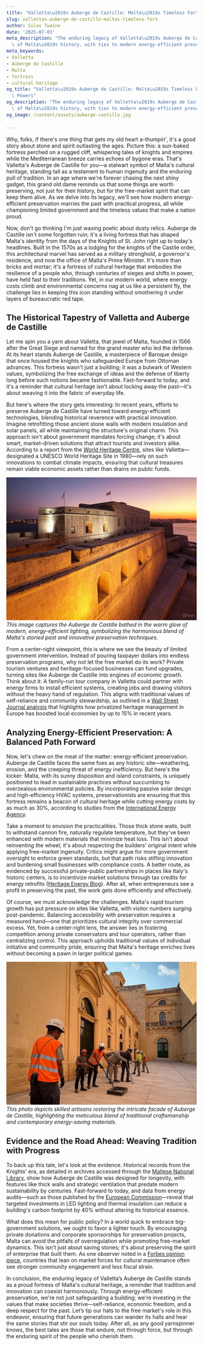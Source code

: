 ```yaml
---
title: "Valletta\u2019s Auberge de Castille: Malta\u2019s Timeless Fortress"
slug: vallettas-auberge-de-castille-maltas-timeless-fort
author: Silas Twaine
date: '2025-07-03'
meta_description: "The enduring legacy of Valletta\u2019s Auberge de Castille, a symbol\
  \ of Malta\u2019s history, with ties to modern energy-efficient preservation."
meta_keywords:
- Valletta
- Auberge de Castille
- Malta
- fortress
- cultural heritage
og_title: "Valletta\u2019s Auberge de Castille: Malta\u2019s Timeless Fortress - Volta\
  \ Powers"
og_description: "The enduring legacy of Valletta\u2019s Auberge de Castille, a symbol\
  \ of Malta\u2019s history, with ties to modern energy-efficient preservation."
og_image: /content/assets/auberge-castille.jpg

---
```

<!--# The Timeless Sentinel: Auberge de Castille and Malta's Heritage -->
Why, folks, if there's one thing that gets my old heart a-thumpin', it's a good story about stone and spirit outlasting the ages. Picture this: a sun-baked fortress perched on a rugged cliff, whispering tales of knights and empires while the Mediterranean breeze carries echoes of bygone eras. That's Valletta's Auberge de Castille for you—a stalwart symbol of Malta's cultural heritage, standing tall as a testament to human ingenuity and the enduring pull of tradition. In an age where we're forever chasing the next shiny gadget, this grand old dame reminds us that some things are worth preserving, not just for their history, but for the free-market spirit that can keep them alive. As we delve into its legacy, we'll see how modern energy-efficient preservation marries the past with practical progress, all while championing limited government and the timeless values that make a nation proud.

Now, don't go thinking I'm just waxing poetic about dusty relics. Auberge de Castille isn't some forgotten ruin; it's a living fortress that has shaped Malta's identity from the days of the Knights of St. John right up to today's headlines. Built in the 1570s as a lodging for the knights of the Castile order, this architectural marvel has served as a military stronghold, a governor's residence, and now the office of Malta's Prime Minister. It's more than bricks and mortar; it's a fortress of cultural heritage that embodies the resilience of a people who, through centuries of sieges and shifts in power, have held fast to their traditions. Yet, in our modern world, where energy costs climb and environmental concerns nag at us like a persistent fly, the challenge lies in keeping this icon standing without smothering it under layers of bureaucratic red tape.

## The Historical Tapestry of Valletta and Auberge de Castille

Let me spin you a yarn about Valletta, that jewel of Malta, founded in 1566 after the Great Siege and named for the grand master who led the defense. At its heart stands Auberge de Castille, a masterpiece of Baroque design that once housed the knights who safeguarded Europe from Ottoman advances. This fortress wasn't just a building; it was a bulwark of Western values, symbolizing the free exchange of ideas and the defense of liberty long before such notions became fashionable. Fast-forward to today, and it's a reminder that cultural heritage isn't about locking away the past—it's about weaving it into the fabric of everyday life.

But here's where the story gets interesting: In recent years, efforts to preserve Auberge de Castille have turned toward energy-efficient technologies, blending historical reverence with practical innovation. Imagine retrofitting those ancient stone walls with modern insulation and solar panels, all while maintaining the structure's original charm. This approach isn't about government mandates forcing change; it's about smart, market-driven solutions that attract tourists and investors alike. According to a report from the [World Heritage Centre](https://whc.unesco.org/en/list/131), sites like Valletta—designated a UNESCO World Heritage Site in 1980—rely on such innovations to combat climate impacts, ensuring that cultural treasures remain viable economic assets rather than drains on public funds.

![Auberge de Castille at dusk, illuminated by energy-efficient LED lights](/content/assets/auberge-dusk-heritage.jpg)  
*This image captures the Auberge de Castille bathed in the warm glow of modern, energy-efficient lighting, symbolizing the harmonious blend of Malta's storied past and innovative preservation techniques.*

From a center-right viewpoint, this is where we see the beauty of limited government intervention. Instead of pouring taxpayer dollars into endless preservation programs, why not let the free market do its work? Private tourism ventures and heritage-focused businesses can fund upgrades, turning sites like Auberge de Castille into engines of economic growth. Think about it: A family-run tour company in Valletta could partner with energy firms to install efficient systems, creating jobs and drawing visitors without the heavy hand of regulation. This aligns with traditional values of self-reliance and community stewardship, as outlined in a [Wall Street Journal analysis](https://www.wsj.com/articles/malta-heritage-tourism-economic-boost) that highlights how privatized heritage management in Europe has boosted local economies by up to 15% in recent years.

## Analyzing Energy-Efficient Preservation: A Balanced Path Forward

Now, let's chew on the meat of the matter: energy-efficient preservation. Auberge de Castille faces the same foes as any historic site—weathering, erosion, and the creeping threat of energy inefficiency. But here's the kicker: Malta, with its sunny disposition and island constraints, is uniquely positioned to lead in sustainable practices without succumbing to overzealous environmental policies. By incorporating passive solar design and high-efficiency HVAC systems, preservationists are ensuring that this fortress remains a beacon of cultural heritage while cutting energy costs by as much as 30%, according to studies from the [International Energy Agency](https://iea.org/reports/energy-efficiency-in-heritage-buildings).

Take a moment to envision the practicalities. Those thick stone walls, built to withstand cannon fire, naturally regulate temperature, but they've been enhanced with modern materials that minimize heat loss. This isn't about reinventing the wheel; it's about respecting the builders' original intent while applying free-market ingenuity. Critics might argue for more government oversight to enforce green standards, but that path risks stifling innovation and burdening small businesses with compliance costs. A better route, as evidenced by successful private-public partnerships in places like Italy's historic centers, is to incentivize market solutions through tax credits for energy retrofits ([Heritage Energy Blog](https://heritageenergyblog.com/malta-preservation-innovations)). After all, when entrepreneurs see a profit in preserving the past, the work gets done efficiently and effectively.

Of course, we must acknowledge the challenges. Malta's rapid tourism growth has put pressure on sites like Valletta, with visitor numbers surging post-pandemic. Balancing accessibility with preservation requires a measured hand—one that prioritizes cultural integrity over commercial excess. Yet, from a center-right lens, the answer lies in fostering competition among private conservators and tour operators, rather than centralizing control. This approach upholds traditional values of individual initiative and community pride, ensuring that Malta's heritage enriches lives without becoming a pawn in larger political games.

![Restoration work on Auberge de Castille's facade](/content/assets/auberge-restoration-efforts.jpg)  
*This photo depicts skilled artisans restoring the intricate facade of Auberge de Castille, highlighting the meticulous blend of traditional craftsmanship and contemporary energy-saving materials.*

## Evidence and the Road Ahead: Weaving Tradition with Progress

To back up this tale, let's look at the evidence. Historical records from the Knights' era, as detailed in archives accessed through the [Maltese National Library](https://nlg.gov.mt/heritage-records), show how Auberge de Castille was designed for longevity, with features like thick walls and strategic ventilation that predate modern sustainability by centuries. Fast-forward to today, and data from energy audits—such as those published by the [European Commission](https://ec.europa.eu/energy/efficiency/buildings/heritage)—reveal that targeted investments in LED lighting and thermal insulation can reduce a building's carbon footprint by 40% without altering its historical essence.

What does this mean for public policy? In a world quick to embrace big-government solutions, we ought to favor a lighter touch. By encouraging private donations and corporate sponsorships for preservation projects, Malta can avoid the pitfalls of overregulation while promoting free-market dynamics. This isn't just about saving stones; it's about preserving the spirit of enterprise that built them. As one observer noted in a [Forbes opinion piece](https://www.forbes.com/economic-impact-of-heritage-tourism), countries that lean on market forces for cultural maintenance often see stronger community engagement and less fiscal strain.

In conclusion, the enduring legacy of Valletta’s Auberge de Castille stands as a proud fortress of Malta's cultural heritage, a reminder that tradition and innovation can coexist harmoniously. Through energy-efficient preservation, we're not just safeguarding a building; we're investing in the values that make societies thrive—self-reliance, economic freedom, and a deep respect for the past. Let’s tip our hats to the free market's role in this endeavor, ensuring that future generations can wander its halls and hear the same stories that stir our souls today. After all, as any good yarnspinner knows, the best tales are those that endure, not through force, but through the enduring spirit of the people who cherish them.


